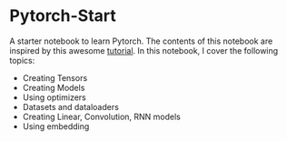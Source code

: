 # Pytorch-Start
A starter notebook to learn Pytorch. The contents of this notebook are inspired by this awesome [tutorial](https://www.youtube.com/watch?v=SKq-pmkekTk&list=PLlMkM4tgfjnJ3I-dbhO9JTw7gNty6o_2m).
In this notebook, I cover the following topics:
- Creating Tensors
- Creating Models
- Using optimizers
- Datasets and dataloaders
- Creating Linear, Convolution, RNN models
- Using embedding
